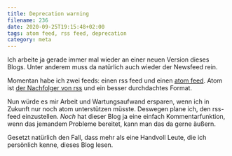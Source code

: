 ```yaml
---
title: Deprecation warning
filename: 236
date: 2020-09-25T19:15:48+02:00
tags: atom feed, rss feed, deprecation
category: meta
---
```

Ich arbeite ja gerade immer mal wieder an einer neuen Version dieses Blogs. Unter anderem muss da natürlich auch wieder der Newsfeed rein.

Momentan habe ich zwei feeds: einen rss feed und einen [atom feed](/feed.atom). Atom ist [der Nachfolger von rss](https://de.wikipedia.org/wiki/Atom_(Format)) und ein besser durchdachtes Format.

Nun würde es mir Arbeit und Wartungsaufwand ersparen, wenn ich in Zukunft nur noch atom unterstützen müsste. Deswegen plane ich, den rss-feed einzustellen. _Noch_ hat dieser Blog ja eine einfach Kommentarfunktion, wenn das jemandem Probleme bereitet, kann man das da gerne äußern.

Gesetzt natürlich den Fall, dass mehr als eine Handvoll Leute, die ich persönlich kenne, dieses Blog lesen.

